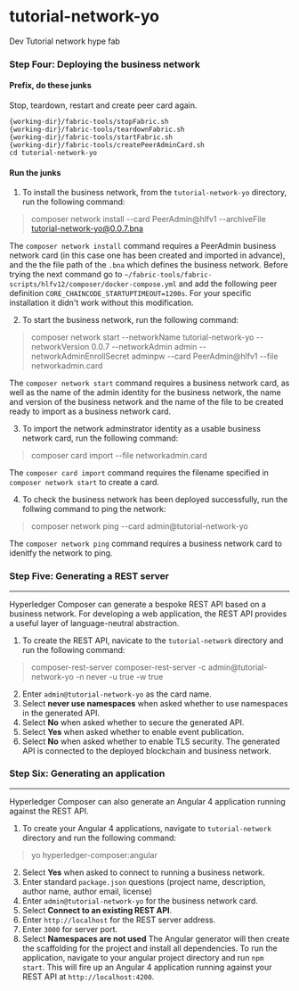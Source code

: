 # tutorial-network-yo

Dev Tutorial network hype fab


### Step Four: Deploying the business network

#### Prefix, do these junks

Stop, teardown, restart and create peer card again.
```
{working-dir}/fabric-tools/stopFabric.sh
{working-dir}/fabric-tools/teardownFabric.sh
{working-dir}/fabric-tools/startFabric.sh
{working-dir}/fabric-tools/createPeerAdminCard.sh
cd tutorial-network-yo
```

#### Run the junks
1. To install the business network, from the `tutorial-network-yo` directory, run the following command: 
> composer network install --card PeerAdmin@hlfv1 --archiveFile tutorial-network-yo@0.0.7.bna

The `composer network install` command requires a PeerAdmin business network card (in this case one has been created and imported in advance), and the the file path of the `.bna` which defines the business network.
Before trying the next command go to `~/fabric-tools/fabric-scripts/hlfv12/composer/docker-compose.yml` and add the following peer definition `CORE_CHAINCODE_STARTUPTIMEOUT=1200s`.
For your specific installation it didn't work without this modification.


2. To start the business network, run the following command:

> composer network start --networkName tutorial-network-yo --networkVersion 0.0.7 --networkAdmin admin --networkAdminEnrollSecret adminpw --card PeerAdmin@hlfv1 --file networkadmin.card

The `composer network start` command requires a business network card, as well as the name of the admin identity for the business network, the name and version of the business network and the name of the file to be created ready to import as a business network card.

3. To import the network adminstrator identity as a usable business network card, run the following command:
> composer card import --file networkadmin.card

The `composer card import` command requires the filename specified in `composer network start` to create a card.

4. To check the business network has been deployed successfully, run the follwing command to ping the network:
> composer network ping --card admin@tutorial-network-yo

The `composer network ping` command requires a business network card to idenitfy the network to ping.

### Step Five: Generating a REST server
------
Hyperledger Composer can generate a bespoke REST API based on a business network. For developing a web application, the REST API provides a useful layer of language-neutral abstraction.
1. To create the REST API, navicate to the `tutorial-network` directory and run the following command:
> composer-rest-server
> composer-rest-server -c admin@tutorial-network-yo -n never -u true -w true
2. Enter `admin@tutorial-network-yo` as the card name.
3. Select **never use namespaces** when asked whether to use namespaces in the generated API.
4. Select **No** when asked whether to secure the generated API.
5. Select **Yes** when asked whether to enable event publication.
6. Select **No** when asked whether to enable TLS security.
The generated API is connected to the deployed blockchain and business network.

### Step Six: Generating an application
------
Hyperledger Composer can also generate an Angular 4 application running against the REST API.
1. To create your Angular 4 applications, navigate to `tutorial-network` directory and run the following command: 
> yo hyperledger-composer:angular
2. Select **Yes** when asked to connect to running a business network.
3. Enter standard `package.json` questions (project name, description, author name, author email, license)
4. Enter `admin@tutorial-network-yo` for the business network card.
5. Select **Connect to an existing REST API**.
6. Enter `http://localhost` for the REST server address.
7. Enter `3000` for server port.
8. Select **Namespaces are not used**
The Angular generator will then create the scaffolding for the project and install all dependencies. To run the application, navigate to your angular project directory and run `npm start`. This will fire up an Angular 4 application running against your REST API at `http://localhost:4200`.
